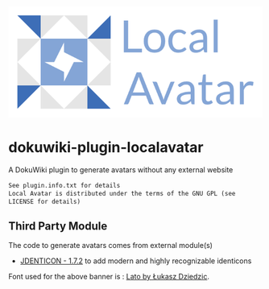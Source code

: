 ![Local Avatar - A Dokuwiki avatar template](/images/banner.png)
# dokuwiki-plugin-localavatar
A DokuWiki plugin to generate avatars without any external website

    See plugin.info.txt for details
    Local Avatar is distributed under the terms of the GNU GPL (see LICENSE for details)

## Third Party Module

The code to generate avatars comes from external module(s)
* [JDENTICON - 1.7.2](https://jdenticon.com/) to add modern and highly recognizable identicons

Font used for the above banner is : [Lato by Łukasz Dziedzic](https://fonts.google.com/specimen/Lato).
